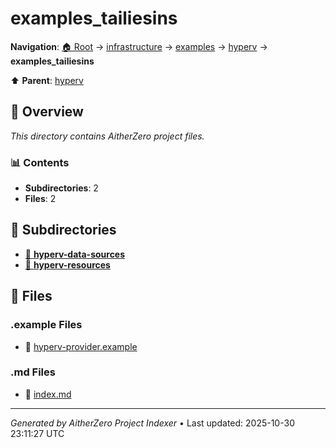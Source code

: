 # examples_tailiesins

**Navigation**: [🏠 Root](../../../../index.md) → [infrastructure](../../../index.md) → [examples](../../index.md) → [hyperv](../index.md) → **examples_tailiesins**

⬆️ **Parent**: [hyperv](../index.md)

## 📖 Overview

*This directory contains AitherZero project files.*

### 📊 Contents

- **Subdirectories**: 2
- **Files**: 2

## 📁 Subdirectories

- [📂 **hyperv-data-sources**](./hyperv-data-sources/index.md)
- [📂 **hyperv-resources**](./hyperv-resources/index.md)

## 📄 Files

### .example Files

- 📄 [hyperv-provider.example](./hyperv-provider.example)

### .md Files

- 📝 [index.md](./index.md)

---

*Generated by AitherZero Project Indexer* • Last updated: 2025-10-30 23:11:27 UTC

